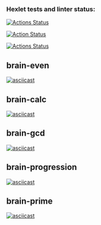 ### Hexlet tests and linter status:
[![Actions Status](https://github.com/nbadin/frontend-project-lvl1/workflows/hexlet-check/badge.svg)](https://github.com/nbadin/frontend-project-lvl1/actions)

[![Action Status](https://api.codeclimate.com/v1/badges/a99a88d28ad37a79dbf6/maintainability)](https://codeclimate.com/github/codeclimate/codeclimate/maintainability)

[![Actions Status](https://github.com/nbadin/frontend-project-lvl1/actions/workflows/linter.yml/badge.svg)](https://github.com/nbadin/frontend-project-lvl1/actions)

## brain-even
[![asciicast](https://asciinema.org/a/0QcU9z24RSNtuHk8xpougGubx.svg)](https://asciinema.org/a/0QcU9z24RSNtuHk8xpougGubx)

## brain-calc
[![asciicast](https://asciinema.org/a/sQYW9CQ3SISkWje7CRpE4JVlK.svg)](https://asciinema.org/a/sQYW9CQ3SISkWje7CRpE4JVlK)

## brain-gcd
[![asciicast](https://asciinema.org/a/VUiWwoOHfgJCrj1EpX5RtzdGZ.svg)](https://asciinema.org/a/VUiWwoOHfgJCrj1EpX5RtzdGZ)

## brain-progression
[![asciicast](https://asciinema.org/a/SvgFOB1568OimV1SVsFmUiFhj.svg)](https://asciinema.org/a/SvgFOB1568OimV1SVsFmUiFhj)

## brain-prime
[![asciicast](https://asciinema.org/a/FGhChAQxswSTklvukgH4f0mex.svg)](https://asciinema.org/a/FGhChAQxswSTklvukgH4f0mex)
